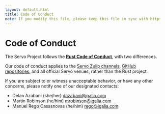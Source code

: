 ```yaml
---
layout: default.html
title: Code of Conduct
note: If you modify this file, please keep this file in sync with https://github.com/servo/servo/blob/main/CODE_OF_CONDUCT.md.
---
```


<div class="subpage-content inner-container">

# Code of Conduct

The Servo Project follows the [**Rust Code of Conduct**](https://www.rust-lang.org/policies/code-of-conduct), with two differences.

Our code of conduct applies to the [Servo Zulip channels](https://servo.zulipchat.com/), [GitHub repositories](https://github.com/servo), and all official Servo venues, rather than the Rust project.

If you are subject to or witness unacceptable behavior, or have any other concerns, please notify one of our designated contacts:
* Delan Azabani (she/her) <dazabani@igalia.com>
* Martin Robinson (he/him) <mrobinson@igalia.com>
* Manuel Rego Casasnovas (he/him) <rego@igalia.com>

</div>